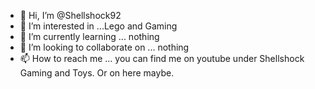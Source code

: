 - 👋 Hi, I’m @Shellshock92
- 👀 I’m interested in ...Lego and Gaming
- 🌱 I’m currently learning ... nothing
- 💞️ I’m looking to collaborate on ... nothing
- 📫 How to reach me ... you can find me on youtube under Shellshock Gaming and Toys. Or on here maybe.

<!---
Shellshock92/Shellshock92 is a ✨ special ✨ repository because its `README.md` (this file) appears on your GitHub profile.
You can click the Preview link to take a look at your changes.
--->

